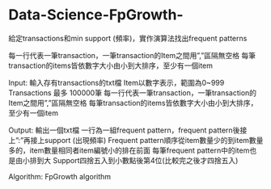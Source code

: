 # Data-Science-FpGrowth-

給定transactions和min support (頻率)，實作演算法找出frequent patterns

每一行代表一筆transaction，一筆transaction的Item之間用”,”區隔無空格
每筆transaction的items皆依數字大小由小到大排序，至少有一個item

Input: 
輸入存有transactions的txt檔
Item以數字表示，範圍為0~999
Transactions 最多 100000筆
每一行代表一筆transaction，一筆transaction的Item之間用”,”區隔無空格
每筆transaction的items皆依數字大小由小到大排序，至少有一個item

Output:
輸出一個txt檔
一行為一組frequent pattern，frequent pattern後接上”:”再接上support (出現頻率)
Frequent pattern順序從item數量少的到item數量多的，item數量相同者item編號小的排在前面
每筆frequent pattern中的item也是由小排到大
Support四捨五入到小數點後第4位(比較完之後才四捨五入)

Algorithm: FpGrowth algorithm
